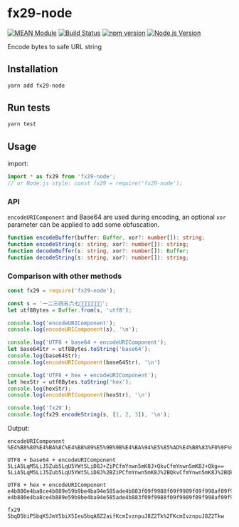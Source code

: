 # fx29-node

[![MEAN Module](https://img.shields.io/badge/MEAN%20Module-TypeScript-blue.svg)](https://github.com/mgenware/MEAN-Module)
[![Build Status](https://travis-ci.org/mgenware/fx29-node.svg?branch=master)](http://travis-ci.org/mgenware/fx29-node)
[![npm version](https://badge.fury.io/js/fx29-node.svg)](https://badge.fury.io/js/fx29-node)
[![Node.js Version](http://img.shields.io/node/v/fx29-node.svg)](https://nodejs.org/en/)

Encode bytes to safe URL string

## Installation
```sh
yarn add fx29-node
```

## Run tests
```sh
yarn test
```

## Usage
import:
```js
import * as fx29 from 'fx29-node';
// or Node.js style: const fx29 = require('fx29-node');
```

### API
`encodeURIComponent` and Base64 are used during encoding, an optional `xor` parameter can be applied to add some obfuscation.

```typescript
function encodeBuffer(buffer: Buffer, xor?: number[]): string;
function encodeString(s: string, xor?: number[]): string;
function decodeBuffer(s: string, xor?: number[]): Buffer;
function decodeString(s: string, xor?: number[]): string;
```

### Comparison with other methods
```js
const fx29 = require('fx29-node');

const s = '一二三四五六七🙈🙉🙊🐒🙉🙊🐒';
let utf8Bytes = Buffer.from(s, 'utf8');

console.log('encodeURIComponent');
console.log(encodeURIComponent(s), '\n');

console.log('UTF8 + base64 + encodeURIComponent');
let base64Str = utf8Bytes.toString('base64');
console.log(base64Str);
console.log(encodeURIComponent(base64Str), '\n')

console.log('UTF8 + hex + encodeURIComponent');
let hexStr = utf8Bytes.toString('hex');
console.log(hexStr);
console.log(encodeURIComponent(hexStr), '\n')

console.log('fx29');
console.log(fx29.encodeString(s, [1, 2, 3]), '\n');
```

Output:
```
encodeURIComponent
%E4%B8%80%E4%BA%8C%E4%B8%89%E5%9B%9B%E4%BA%94%E5%85%AD%E4%B8%83%F0%9F%99%88%F0%9F%99%89%F0%9F%99%8A%F0%9F%90%92%F0%9F%99%89%F0%9F%99%8A%F0%9F%90%92

UTF8 + base64 + encodeURIComponent
5LiA5LqM5LiJ5Zub5LqU5YWt5LiD8J+ZiPCfmYnwn5mK8J+QkvCfmYnwn5mK8J+Qkg==
5LiA5LqM5LiJ5Zub5LqU5YWt5LiD8J%2BZiPCfmYnwn5mK8J%2BQkvCfmYnwn5mK8J%2BQkg%3D%3D

UTF8 + hex + encodeURIComponent
e4b880e4ba8ce4b889e59b9be4ba94e585ade4b883f09f9988f09f9989f09f998af09f9092f09f9989f09f998af09f9092
e4b880e4ba8ce4b889e59b9be4ba94e585ade4b883f09f9988f09f9989f09f998af09f9092f09f9989f09f998af09f9092

fx29
5bqD5biP5bqK5JmY5biX5Ieu5bqA8Z2aifKcmIvznpuJ8Z2Tk%2FKcmIvznpuJ8Z2Tkw
```
